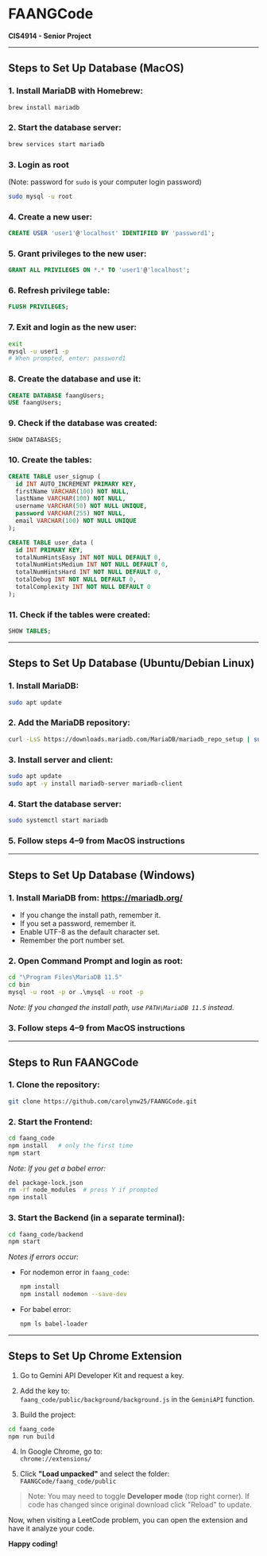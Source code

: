 # FAANGCode  
**CIS4914 - Senior Project**

---

## Steps to Set Up Database (MacOS)

### 1. Install MariaDB with Homebrew:
```bash
brew install mariadb
```

### 2. Start the database server:
```bash
brew services start mariadb
```

### 3. Login as root  
(Note: password for `sudo` is your computer login password)
```bash
sudo mysql -u root
```

### 4. Create a new user:
```sql
CREATE USER 'user1'@'localhost' IDENTIFIED BY 'password1';
```

### 5. Grant privileges to the new user:
```sql
GRANT ALL PRIVILEGES ON *.* TO 'user1'@'localhost';
```

### 6. Refresh privilege table:
```sql
FLUSH PRIVILEGES;
```

### 7. Exit and login as the new user:
```bash
exit
mysql -u user1 -p
# When prompted, enter: password1
```

### 8. Create the database and use it:
```sql
CREATE DATABASE faangUsers;
USE faangUsers;
```

### 9. Check if the database was created:
```sql
SHOW DATABASES;
```

### 10. Create the tables:
```sql
CREATE TABLE user_signup (
  id INT AUTO_INCREMENT PRIMARY KEY,
  firstName VARCHAR(100) NOT NULL,
  lastName VARCHAR(100) NOT NULL,
  username VARCHAR(50) NOT NULL UNIQUE,
  password VARCHAR(255) NOT NULL,
  email VARCHAR(100) NOT NULL UNIQUE
);

CREATE TABLE user_data (
  id INT PRIMARY KEY,
  totalNumHintsEasy INT NOT NULL DEFAULT 0,
  totalNumHintsMedium INT NOT NULL DEFAULT 0,
  totalNumHintsHard INT NOT NULL DEFAULT 0,
  totalDebug INT NOT NULL DEFAULT 0,
  totalComplexity INT NOT NULL DEFAULT 0
);
```

### 11. Check if the tables were created:
```sql
SHOW TABLES;
```

---

## Steps to Set Up Database (Ubuntu/Debian Linux)

### 1. Install MariaDB:
```bash
sudo apt update
```

### 2. Add the MariaDB repository:
```bash
curl -LsS https://downloads.mariadb.com/MariaDB/mariadb_repo_setup | sudo bash -s -- --mariadb-server-version=11.5.2
```

### 3. Install server and client:
```bash
sudo apt update
sudo apt -y install mariadb-server mariadb-client
```

### 4. Start the database server:
```bash
sudo systemctl start mariadb
```

### 5. Follow steps 4–9 from **MacOS instructions**

---

## Steps to Set Up Database (Windows)

### 1. Install MariaDB from: https://mariadb.org/  
- If you change the install path, remember it.  
- If you set a password, remember it.  
- Enable UTF-8 as the default character set.  
- Remember the port number set.

### 2. Open Command Prompt and login as root:
```cmd
cd "\Program Files\MariaDB 11.5"
cd bin
mysql -u root -p or .\mysql -u root -p
```
*Note: If you changed the install path, use `PATH\MariaDB 11.5` instead.*

### 3. Follow steps 4–9 from **MacOS instructions**

---

## Steps to Run FAANGCode

### 1. Clone the repository:
```bash
git clone https://github.com/carolynw25/FAANGCode.git
```

### 2. Start the Frontend:
```bash
cd faang_code
npm install   # only the first time
npm start
```
*Note: If you get a babel error:*
```bash
del package-lock.json
rm -rf node_modules  # press Y if prompted
npm install
```

### 3. Start the Backend (in a separate terminal):
```bash
cd faang_code/backend
npm start
```

*Notes if errors occur:*
- For nodemon error in `faang_code`:  
  ```bash
  npm install
  npm install nodemon --save-dev
  ```

- For babel error:  
  ```bash
  npm ls babel-loader
  ```

---

## Steps to Set Up Chrome Extension

1. Go to Gemini API Developer Kit and request a key.  
2. Add the key to:  
   `faang_code/public/background/background.js` in the `GeminiAPI` function.

3. Build the project:
```bash
cd faang_code
npm run build
```

4. In Google Chrome, go to:  
   `chrome://extensions/`

5. Click **"Load unpacked"** and select the folder:  
   `FAANGCode/faang_code/public`

> Note: You may need to toggle **Developer mode** (top right corner). If code has changed since original download click "Reload" to update.

Now, when visiting a LeetCode problem, you can open the extension and have it analyze your code.

**Happy coding!**

